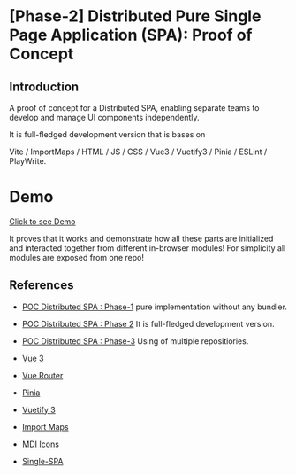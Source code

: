 # [Phase-2] Distributed Pure Single Page Application (SPA): Proof of Concept

## Introduction

A proof of concept for a Distributed SPA, enabling separate teams to develop and manage UI components independently.

It is full-fledged development version that is bases on

Vite / ImportMaps / HTML / JS / CSS / Vue3 / Vuetify3 / Pinia / ESLint / PlayWrite.

# Demo

[Click to see Demo](https://xaxay.github.io/poc-mfe-vite/)

It proves that it works and demonstrate how all these parts are initialized
and interacted together from different in-browser modules!
For simplicity all modules are exposed from one repo!

## References
- [POC Distributed SPA : Phase-1](https://github.com/xaxay/poc-mfe-pure) pure implementation without any bundler.
- [POC Distributed SPA : Phase 2](https://github.com/xaxay/poc-mfe-vite/) It is full-fledged development version.
- [POC Distributed SPA : Phase-3](https://github.com/xaxay/poc-mfe-vite-root) Using of multiple repositiories.

- [Vue 3](https://vuejs.org/)
- [Vue Router](https://router.vuejs.org/)
- [Pinia](https://pinia.vuejs.org/)
- [Vuetify 3](https://next.vuetifyjs.com/en/)
- [Import Maps](https://github.com/WICG/import-maps)
- [MDI Icons](https://materialdesignicons.com/)
- [Single-SPA](https://single-spa.js.org/)






